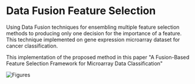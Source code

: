 # Data Fusion Feature Selection
Using Data Fusion techniques for ensembling multiple feature selection methods to producing only one decision for the importance of a feature. This technique implemented on gene expression microarray dataset for cancer classification.


This implementation of the proposed method in this paper "A Fusion-Based Feature Selection Framework for Microarray Data Classification"

![Figures](https://user-images.githubusercontent.com/62042702/209561916-1bcba8c9-8745-4595-a3e8-0ded3580f236.png)
